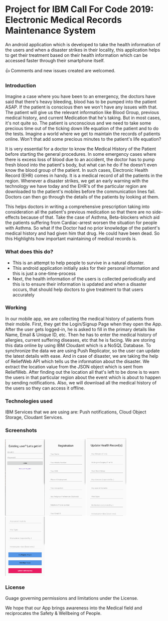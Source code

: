 # Project for IBM Call For Code 2019: Electronic Medical Records Maintenance System

An android application which is developed to take the health information of the users and when a disaster strikes in their locality, this application helps to get their treatment based on their health information which can be accessed faster through their smartphone itself.

👍 Comments and new issues created are welcomed.


### Introduction

Imagine a case where you have been to an emergency, the doctors have said that there's heavy bleeding, blood has to be pumped into the patient ASAP. If the patient is conscious then we won't have any issues with that. The patient will give us the relevant information like Blood Group, previous medical history, and current Medication that he's taking. But in most cases, it's not quite so. The patient is unconscious and we need to take some precious time out of the ticking down life equation of the patient and to do the tests.
Imagine a world where we get to maintain the records of patients online. Won't that add some precious minutes to the patient's life equation?

It is very essential for a doctor to know the Medical History of the Patient before starting the general procedures. In some emergency cases where there is excess loss of blood due to an accident, the doctor has to pump fresh blood into the patient's body, but what can he do if he doesn't even know the blood group of the patient. In such cases, Electronic Health Record (EHR) comes in handy. It is a medical record of all the patients in the region. Whenever a disaster strikes, we get an early warning with the technology we have today and the EHR's of the particular region are downloaded to the patient's mobiles before the communication lines fail. Doctors can then go through the details of the patients by looking at them.
 
This helps doctors in writing a comprehensive prescription taking into consideration all the patient's previous medication so that there are no side-effects because of that. Take the case of Asthma, Beta-blockers which aid the patients suffering from Cardiac-arrest worsen the situation for people with Asthma. So what if the Doctor had no prior knowledge of the patient's medical history and had given him that drug. He could have been dead. So this Highlights how important maintaining of medical records is. 


### What does this do?

* This is an attempt to help people to survive in a natural disaster.
* This android application initially asks for their personal information and this is just a one-time-process
* Next, the health information of the users is collected periodically and this is to ensure their information is updated and when a disaster occurs, that should help doctors to give treatment to that users accurately


### Working

In our mobile app, we are collecting the medical history of patients from their mobile. First, they get the Login/Signup Page when they open the App. After the user gets logged-in, he is asked to fill in the primary details like Name, Email & Unique ID, etc. Then he has to enter the medical history of allergies, current suffering diseases, etc that he is facing. We are storing this data online by using IBM Cloudant which is a NoSQL Database. To synchronize the data we are using Push Replicator, so the user can update the latest details with ease. And in case of disaster, we are taking the help of ReliefWeb API which tells us the information about the disaster. We extract the location value from the JSON object which is sent from ReliefWeb. After finding out the location all that's left to be done is to warn the users in that particular region about the event which is about to happen by sending notifications. Also, we will download all the medical history of the users so they can access it offline.


### Technologies used

IBM Services that we are using are: 
Push notifications,
Cloud Object Storage,
Cloudant Services.

### Screenshots


<img src="screenshots/one.png" width="25%" />
<img src="screenshots/two.png" width="25%" />
<img src="screenshots/three.png" width="25%" />
<img src="screenshots/four.png" width="25%" />


### License
Guage governing permissions and limitations under
the License.

We hope that our App brings awareness into the Medical field and reciprocates the Safety & Wellbeing of People.
